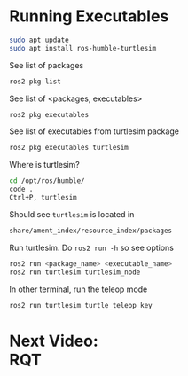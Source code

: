 # Running Executables
```bash
sudo apt update
sudo apt install ros-humble-turtlesim
```

See list of packages
```bash
ros2 pkg list
```

See list of <packages, executables> 
```bash
ros2 pkg executables 
```

See list of executables from turtlesim package 
```bash
ros2 pkg executables turtlesim
```

Where is turtlesim? 
```bash
cd /opt/ros/humble/
code . 
Ctrl+P, turtlesim
```
Should see `turtlesim` is located in 
```bash
share/ament_index/resource_index/packages
```

Run turtlesim. Do `ros2 run -h` so see options
```bash
ros2 run <package_name> <executable_name>
ros2 run turtlesim turtlesim_node
```

In other terminal, run the teleop mode
```bash
ros2 run turtlesim turtle_teleop_key
```

# Next Video:<br>RQT